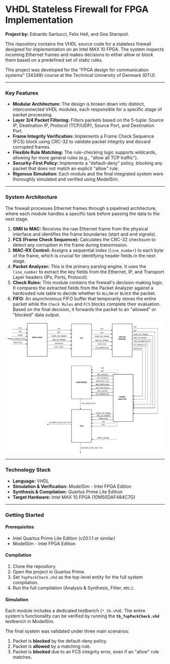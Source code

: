 # VHDL Stateless Firewall for FPGA Implementation

**Project by:** Edoardo Santucci, Felix Hell, and Gea Staropoli.

This repository contains the VHDL source code for a stateless firewall designed for implementation on an Intel MAX 10 FPGA. The system inspects incoming Ethernet frames and makes decisions to either allow or block them based on a predefined set of static rules.

This project was developed for the "FPGA design for communication systems" (34349) course at the Technical University of Denmark (DTU).

---

### Key Features

* **Modular Architecture:** The design is broken down into distinct, interconnected VHDL modules, each responsible for a specific stage of packet processing.
* **Layer 3/4 Packet Filtering:** Filters packets based on the 5-tuple: Source IP, Destination IP, Protocol (TCP/UDP), Source Port, and Destination Port.
* **Frame Integrity Verification:** Implements a Frame Check Sequence (FCS) block using CRC-32 to validate packet integrity and discard corrupted frames.
* **Flexible Rule Matching:** The rule-checking logic supports wildcards, allowing for more general rules (e.g., "allow all TCP traffic").
* **Security-First Policy:** Implements a "default-deny" policy, blocking any packet that does not match an explicit "allow" rule.
* **Rigorous Simulation:** Each module and the final integrated system were thoroughly simulated and verified using ModelSim.

---

### System Architecture

The firewall processes Ethernet frames through a pipelined architecture, where each module handles a specific task before passing the data to the next stage.

1.  **GMII to MAC:** Receives the raw Ethernet frame from the physical interface and identifies the frame boundaries (start and end signals).
2.  **FCS (Frame Check Sequence):** Calculates the CRC-32 checksum to detect any corruption in the frame during transmission.
3.  **MAC-RX Control:** Assigns a sequential index (`line_number`) to each byte of the frame, which is crucial for identifying header fields in the next stage.
4.  **Packet Analyzer:** This is the primary parsing engine. It uses the `line_number` to extract the key fields from the Ethernet, IP, and Transport Layer headers (IPs, Ports, Protocol).
5.  **Check Rules:** This module contains the firewall's decision-making logic. It compares the extracted fields from the Packet Analyzer against a hardcoded rule table to decide whether to `ALLOW` or `BLOCK` the packet.
6.  **FIFO:** An asynchronous FIFO buffer that temporarily stores the entire packet while the `Check Rules` and `FCS` blocks complete their evaluation. Based on the final decision, it forwards the packet to an "allowed" or "blocked" data output.

![Stateless Firewall Block Diagram](./docs/BlockDiagram.png)

---

### Technology Stack

* **Language:** VHDL
* **Simulation & Verification:** ModelSim - Intel FPGA Edition
* **Synthesis & Compilation:** Quartus Prime Lite Edition
* **Target Hardware:** Intel MAX 10 FPGA (10M50DAF484C7G)

---

### Getting Started

#### Prerequisites

* Intel Quartus Prime Lite Edition (v20.1.1 or similar)
* ModelSim - Intel FPGA Edition

#### Compilation

1.  Clone the repository.
2.  Open the project in Quartus Prime.
3.  Set `TopPackCheck.vhd` as the top-level entity for the full system compilation.
4.  Run the full compilation (Analysis & Synthesis, Fitter, etc.).

#### Simulation

Each module includes a dedicated testbench (`*_tb.vhd`). The entire system's functionality can be verified by running the **`tb_TopPackCheck.vhd`** testbench in ModelSim.

The final system was validated under three main scenarios:
1.  Packet is **blocked** by the default-deny policy.
2.  Packet is **allowed** by a matching rule.
3.  Packet is **blocked** due to an FCS integrity error, even if an "allow" rule matches.
